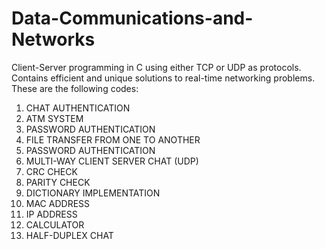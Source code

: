 # Data-Communications-and-Networks
Client-Server programming in C using either TCP or UDP as protocols.
Contains efficient and unique solutions to real-time networking problems.
These are the following codes:
1) CHAT AUTHENTICATION
2) ATM SYSTEM
3) PASSWORD AUTHENTICATION
4) FILE TRANSFER FROM ONE TO ANOTHER
5) PASSWORD AUTHENTICATION
6) MULTI-WAY CLIENT SERVER CHAT (UDP)
7) CRC CHECK
8) PARITY CHECK
9) DICTIONARY IMPLEMENTATION
10) MAC ADDRESS
11) IP ADDRESS
12) CALCULATOR
13) HALF-DUPLEX CHAT
